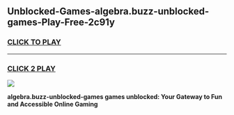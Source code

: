 
## Unblocked-Games-algebra.buzz-unblocked-games-Play-Free-2c91y
<h3>
<a href="https://premium76.site?title=algebra.buzz-unblocked-games&ref=23A">CLICK TO PLAY</a></h3>
<hr>

<h3>
<a href="https://premium76.site?title=algebra.buzz-unblocked-games&ref=23A">CLICK 2 PLAY</a>
  
</h3>

<a href="https://premium76.site?title=algebra.buzz-unblocked-games&ref=23A"><img src="https://clearcache.store/games.png"></a>


**algebra.buzz-unblocked-games games unblocked: Your Gateway to Fun and Accessible Online Gaming**
